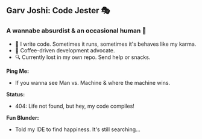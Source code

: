 ## Garv Joshi: Code Jester 🎭

### A wannabe absurdist & an occasional human 🌟


- 🤖 I write code. Sometimes it runs, sometimes it's behaves like my karma.
- 🌮 Coffee-driven development advocate. 
- 🔍 Currently lost in my own repo. Send help or snacks.

**Ping Me:** 
- If you wanna see Man vs. Machine & where the machine wins.

**Status:** 
- 404: Life not found, but hey, my code compiles!

**Fun Blunder:** 
- Told my IDE to find happiness. It's still searching...
